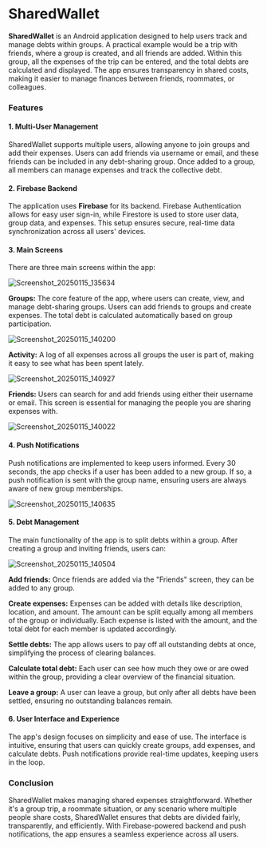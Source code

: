 # SharedWallet

**SharedWallet** is an Android application designed to help users track and manage debts within groups. A practical example would be a trip with friends, where a group is created, and all friends are added. Within this group, all the expenses of the trip can be entered, and the total debts are calculated and displayed. The app ensures transparency in shared costs, making it easier to manage finances between friends, roommates, or colleagues.

### Features

#### 1. Multi-User Management
SharedWallet supports multiple users, allowing anyone to join groups and add their expenses. Users can add friends via username or email, and these friends can be included in any debt-sharing group. Once added to a group, all members can manage expenses and track the collective debt.

#### 2. Firebase Backend
The application uses **Firebase** for its backend. Firebase Authentication allows for easy user sign-in, while Firestore is used to store user data, group data, and expenses. This setup ensures secure, real-time data synchronization across all users' devices.

#### 3. Main Screens
There are three main screens within the app:

![Screenshot_20250115_135634](https://github.com/user-attachments/assets/65830f75-f193-4815-903f-7c1bf73fdd69)

**Groups:** The core feature of the app, where users can create, view, and manage debt-sharing groups. Users can add friends to groups and create expenses. The total debt is calculated automatically based on group participation.

![Screenshot_20250115_140200](https://github.com/user-attachments/assets/34537b29-ffa0-42ef-87e1-7a0e06a6f9dc)

**Activity:** A log of all expenses across all groups the user is part of, making it easy to see what has been spent lately.

![Screenshot_20250115_140927](https://github.com/user-attachments/assets/3a5a25bf-61b0-41a6-9a8f-4f5314ed87d9)

**Friends:** Users can search for and add friends using either their username or email. This screen is essential for managing the people you are sharing expenses with.

![Screenshot_20250115_140022](https://github.com/user-attachments/assets/e4621671-bc60-4701-8890-a068f6e355d2)

#### 4. Push Notifications
Push notifications are implemented to keep users informed. Every 30 seconds, the app checks if a user has been added to a new group. If so, a push notification is sent with the group name, ensuring users are always aware of new group memberships.

![Screenshot_20250115_140635](https://github.com/user-attachments/assets/0dcfe58d-aab1-4063-a327-4ea5116a2806)

#### 5. Debt Management
The main functionality of the app is to split debts within a group. After creating a group and inviting friends, users can:

![Screenshot_20250115_140504](https://github.com/user-attachments/assets/d1b743c9-fc77-49b2-96d1-a34fc55a2bbf)

**Add friends:** Once friends are added via the "Friends" screen, they can be added to any group.

**Create expenses:** Expenses can be added with details like description, location, and amount. The amount can be split equally among all members of the group or individually. Each expense is listed with the amount, and the total debt for each member is updated accordingly.

**Settle debts:** The app allows users to pay off all outstanding debts at once, simplifying the process of clearing balances.

**Calculate total debt:** Each user can see how much they owe or are owed within the group, providing a clear overview of the financial situation.

**Leave a group:** A user can leave a group, but only after all debts have been settled, ensuring no outstanding balances remain.

#### 6. User Interface and Experience
The app's design focuses on simplicity and ease of use. The interface is intuitive, ensuring that users can quickly create groups, add expenses, and calculate debts. Push notifications provide real-time updates, keeping users in the loop.

### Conclusion

SharedWallet makes managing shared expenses straightforward. Whether it's a group trip, a roommate situation, or any scenario where multiple people share costs, SharedWallet ensures that debts are divided fairly, transparently, and efficiently. With Firebase-powered backend and push notifications, the app ensures a seamless experience across all users.
